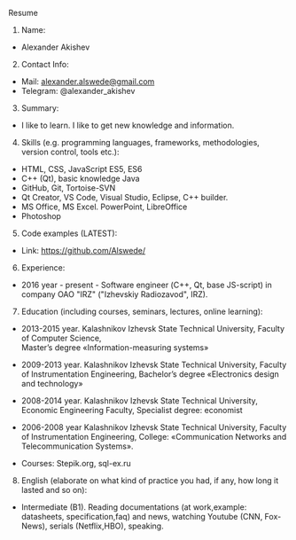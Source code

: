   Resume

1. Name:
* Alexander Akishev
2. Contact Info: 
* Mail: alexander.alswede@gmail.com
* Telegram: @alexander_akishev   
            
3. Summary: 
* I like to learn. I like to get new knowledge and information. 

4. Skills (e.g. programming languages, frameworks, methodologies, version control, tools etc.):
*	HTML, CSS, JavaScript ES5, ES6
*	C++ (Qt), basic knowledge Java
*	GitHub, Git, Tortoise-SVN
*	Qt Creator,  VS Code, Visual Studio, Eclipse, C++ builder. 
*	MS Office, MS Excel. PowerPoint, LibreOffice
*	Photoshop

5. Code examples (LATEST):
* Link: https://github.com/Alswede/

6. Experience:
* 2016 year - present - Software engineer (С++, Qt, base JS-script) in company OAO "IRZ" ("Izhevskiy Radiozavod", IRZ).

7. Education (including courses, seminars, lectures, online learning):

* 2013-2015 year. Kalashnikov Izhevsk State Technical University, 
 Faculty of Computer Science,  
Master’s degree  «Information-measuring systems»

* 2009-2013 year. Kalashnikov Izhevsk State Technical University, 
Faculty of Instrumentation Engineering, 
Bachelor’s degree  «Electronics design and technology»

* 2008-2014 year. Kalashnikov Izhevsk State Technical University,
Economic Engineering Faculty, 
Specialist degree: economist

* 2006-2008 year Kalashnikov Izhevsk State Technical University,
Faculty of Instrumentation Engineering,
College: «Communication Networks and Telecommunication Systems».

* Courses: Stepik.org, sql-ex.ru

8. English (elaborate on what kind of practice you had, if any, how long it lasted and so on):
* Intermediate (B1). Reading documentations (at work,example: datasheets, specification,faq) and news, watching Youtube (CNN, Fox-News), serials (Netflix,HBO), speaking.
